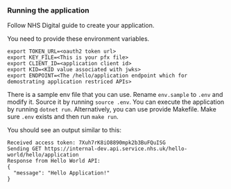 ### Running the application
Follow NHS Digital guide to create your application.

You need to provide these environment variables.
```shell
export TOKEN_URL=<oauth2 token url>
export KEY_FILE=<This is your pfx file>
export CLIENT_ID=<application client id>
export KID=<KID value associated with jwks>
export ENDPOINT=<The /hello/application endpoint which for demostrating application restriced APIs>
```
There is a sample env file that you can use. Rename `env.sample` to `.env` and modify it. Source it by running `source .env`. You can execute the
application by running `dotnet run`. Alternatively, you can use provide Makefile. Make sure `.env` exists and then run `make run`.

You should see an output similar to this:
```shell
Received access token: 7Xuh7rK8iO8890mpk2b3BuFQuISG
Sending GET https://internal-dev.api.service.nhs.uk/hello-world/hello/application
Response from Hello World API:
{
  "message": "Hello Application!"
}
```
